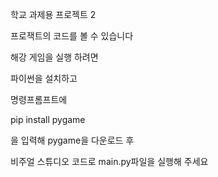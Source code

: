 학교 과제용 프로젝트 2

프로잭트의 코드를 볼 수 있습니다

해강 게임을 실행 하려면

파이썬을 설치하고

명령프롬프트에

pip install pygame

을 입력해 pygame을 다운로드 후

비주얼 스튜디오 코드로 main.py파일을 실행해 주세요
